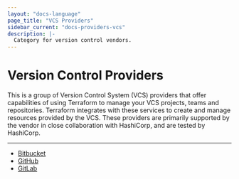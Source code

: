 ```yaml
---
layout: "docs-language"
page_title: "VCS Providers"
sidebar_current: "docs-providers-vcs"
description: |-
  Category for version control vendors.
---
```


# Version Control Providers

This is a group of Version Control System (VCS) providers that offer
capabilities of using Terraform to manage your VCS projects, teams and
repositories. Terraform integrates with these services to create and manage
resources provided by the VCS. These providers are primarily supported by the
vendor in close collaboration with HashiCorp, and are tested by HashiCorp.

---


- [Bitbucket](/docs/providers/bitbucket/index.html)
- [GitHub](/docs/providers/github/index.html)
- [GitLab](/docs/providers/gitlab/index.html)
